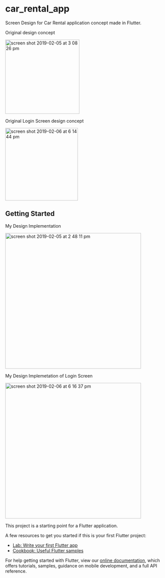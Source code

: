 # car_rental_app

Screen Design for Car Rental application concept made in Flutter.

Original design concept

<img width="235" alt="screen shot 2019-02-05 at 3 08 26 pm" src="https://user-images.githubusercontent.com/29778659/52266365-0b99cb00-2958-11e9-88ed-f23dd3a5aace.png">

Original Login Screen design concept

<img width="230" alt="screen shot 2019-02-06 at 6 14 44 pm" src="https://user-images.githubusercontent.com/29778659/52343868-242ee180-2a3b-11e9-878e-dc2beb5ccbcc.png">

## Getting Started

My Design Implementation

<img width="430" alt="screen shot 2019-02-05 at 2 48 11 pm" src="https://user-images.githubusercontent.com/29778659/52266114-5ff07b00-2957-11e9-874c-58cd7fe773ed.png">

My Design Implemetation of Login Screen

<img width="430" alt="screen shot 2019-02-06 at 6 16 37 pm" src="https://user-images.githubusercontent.com/29778659/52343976-6526f600-2a3b-11e9-9658-7a155aedf22e.png">

This project is a starting point for a Flutter application.

A few resources to get you started if this is your first Flutter project:

- [Lab: Write your first Flutter app](https://flutter.io/docs/get-started/codelab)
- [Cookbook: Useful Flutter samples](https://flutter.io/docs/cookbook)

For help getting started with Flutter, view our 
[online documentation](https://flutter.io/docs), which offers tutorials, 
samples, guidance on mobile development, and a full API reference.
